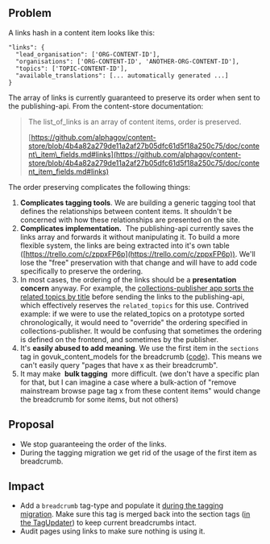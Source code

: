 ## Problem

A links hash in a content item looks like this:

`"links": {`  
`  "lead_organisation": ['ORG-CONTENT-ID'],`  
`  "organisations": ['ORG-CONTENT-ID', 'ANOTHER-ORG-CONTENT-ID'],`  
`  "topics": ['TOPIC-CONTENT-ID'],`  
`  "available_translations": [... automatically generated ...]`  
`}`

The array of links is currently guaranteed to preserve its order when sent to the publishing-api. From the content-store documentation:

> The list\_of\_links is an array of content items, order is preserved.
> 
> [https://github.com/alphagov/content-store/blob/4b4a82a279de11a2af27b05dfc61d5f18a250c75/doc/content\_item\_fields.md#links](https://github.com/alphagov/content-store/blob/4b4a82a279de11a2af27b05dfc61d5f18a250c75/doc/content_item_fields.md#links)

The order preserving complicates the following things:

1. **Complicates tagging tools**. We are building a generic tagging tool that defines the relationships between content items. It shouldn't be concerned with how these relationships are presented on the site.
2. **Complicates implementation.** &nbsp;The publishing-api currently saves the links array and forwards it without manipulating it. To build a more flexible system, the links are being extracted into it's own table ([https://trello.com/c/zppxFP6p](https://trello.com/c/zppxFP6p)). We'll lose the "free" preservation with that change and will have to add code specifically to preserve the ordering.
3. In most cases, the ordering of the links should be a **presentation concern** anyway. For example, the [collections-publisher app sorts the related topics by title](https://github.com/alphagov/collections-publisher/blob/37830fd561b9cd8c212a9c63b126ed93bb655dc1/app/presenters/mainstream_browse_page_presenter.rb#L15) before sending the links to the publishing-api, which effectively reserves the `related_topics` for this use. Contrived example: if we were to use the related\_topics on a prototype sorted chronologically, it would need to "override" the ordering specified in collections-publisher. It would be confusing that sometimes the ordering is defined on the frontend, and sometimes by the publisher.
4. It's **easily abused to add meaning**. We use the first item in the `sections` tag in govuk\_content\_models for the breadcrumb ([code](https://github.com/alphagov/govuk_content_models/blob/master/app/traits/taggable.rb#L29-L48)). This means we can't easily query "pages that have x as their breadcrumb".  
5. It may make&nbsp; **bulk tagging** &nbsp;more difficult. (we don't have a specific plan for that, but I can imagine a case where a bulk-action of "remove mainstream browse page tag x from these content items" would change the breadcrumb for some items, but not others)  
  

## Proposal

- We stop guaranteeing the order of the links.
- During the tagging migration we get rid of the usage of the first item as breadcrumb. &nbsp;

## Impact

- Add a&nbsp;`breadcrumb` tag-type and populate it&nbsp;[during the tagging migration](https://github.com/alphagov/panopticon/blob/8d0c3bf8fe013ad06a61a6adb4f773ee6b3e60f5/lib/tagging_migrator.rb#L31).&nbsp;Make sure this tag is merged back into the section tags ([in the TagUpdater](https://github.com/alphagov/panopticon/blob/893857e2eb7c1f21e7382f761dde806fdd2cd8b0/app/queue_consumers/tagging_updater.rb#L46)) to keep current breadcrumbs intact.
- Audit pages using links to make sure nothing is using it.

&nbsp;

&nbsp;

&nbsp;

&nbsp;

&nbsp;

